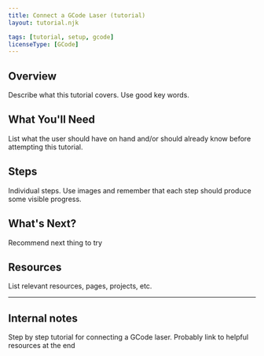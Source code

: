 ```yaml
---
title: Connect a GCode Laser (tutorial)
layout: tutorial.njk

tags: [tutorial, setup, gcode]
licenseType: [GCode]
---
```


## Overview
Describe what this tutorial covers. Use good key words.

## What You'll Need
List what the user should have on hand and/or should already know before attempting this tutorial.

## Steps
Individual steps. Use images and remember that each step should produce some visible progress.

## What's Next?
Recommend next thing to try

## Resources
List relevant resources, pages, projects, etc.

<hr>

## Internal notes

Step by step tutorial for connecting a GCode laser. Probably link to helpful resources at the end